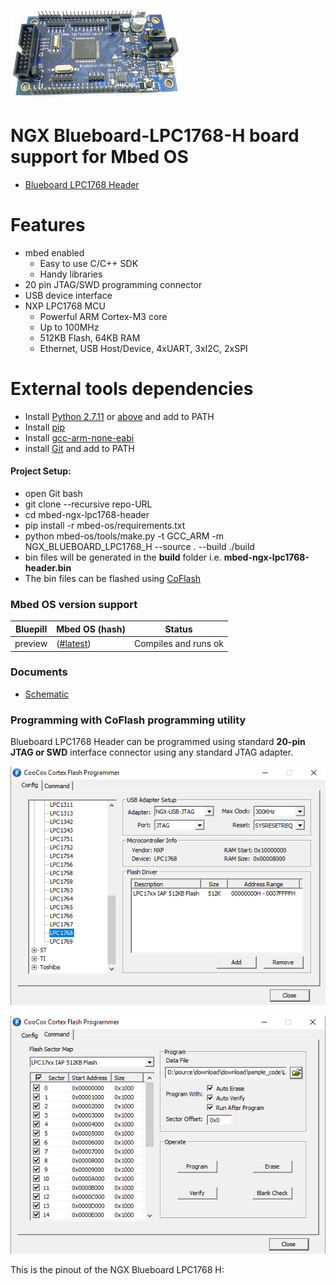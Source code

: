 ![Test Image 1](./Images/BlueBoard_LPC1768_H.png)
# NGX Blueboard-LPC1768-H board support for Mbed OS
* [Blueboard LPC1768 Header](https://ngxkart.com/collections/blueboard/products/blueboard-lpc1768-h)

# Features
* mbed enabled
    * Easy to use C/C++ SDK
    * Handy libraries
* 20 pin JTAG/SWD programming connector
* USB device interface
* NXP LPC1768 MCU
    * Powerful ARM Cortex-M3 core
    * Up to 100MHz
    * 512KB Flash, 64KB RAM 
    * Ethernet, USB Host/Device, 4xUART, 3xI2C, 2xSPI

# External tools dependencies
* Install [Python 2.7.11](https://www.python.org/download/releases/2.7/) or [above](https://www.python.org/downloads/release/python-377/) and add to PATH
* Install [pip](https://www.liquidweb.com/kb/install-pip-windows/)
* Install [gcc-arm-none-eabi](https://developer.arm.com/tools-and-software/open-source-software/developer-tools/gnu-toolchain/gnu-rm/downloads)
* install [Git](https://git-scm.com/download/win) and add to PATH

#### Project Setup:
* open Git bash
* git clone --recursive repo-URL
* cd mbed-ngx-lpc1768-header
* pip install -r mbed-os/requirements.txt
* python mbed-os/tools/make.py -t GCC_ARM -m NGX_BLUEBOARD_LPC1768_H --source . --build ./build
* bin files will be generated in the **build** folder i.e. **mbed-ngx-lpc1768-header.bin**
* The bin files can be flashed using [CoFlash](./tools/CoFlash-1.4.8.exe)

### Mbed OS version support
 
| Bluepill          | Mbed OS  (hash)                           | Status              |
| ----------------- | ----------------------------------------- | ------------------- |
| preview           | ([#latest](https://github.com/ARMmbed/mbed-os/tree/latest))                     | Compiles and runs ok         |

### Documents
* [Schematic](./docs/schematics/Blueboard_lpc1768H-V2.pdf)

### Programming with CoFlash programming utility
Blueboard LPC1768 Header can be programmed using standard **20-pin JTAG or SWD** interface connector using any standard JTAG adapter.

![CoFlash1](./Images/coflash1.PNG)

![CoFlash2](./Images/coflash2.PNG)

This is the pinout of the NGX Blueboard LPC1768 H:

<!-- ###### Replace TARGET with below name while building:

* Blueboard LPC1768 Header : NGX_BLUEBOARD_LPC1768_H 
* LPC1768 Xplorer : NGX_LPC1768_Xplorer -->
